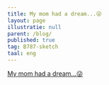 ```yaml
---
title: My mom had a dream...😜
layout: page
illustratie: null
parent: /blog/
published: true
tag: B787-sketch
taal: eng
---
```



  [My mom had a dream...😜](https://www.facebook.com/tristan.loraine/videos/vb.616286201/10154727740536202/?type=2&theater)
